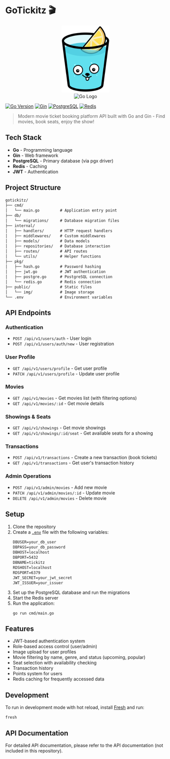 # GoTickitz 🎬

<p align="center">
  <img src="https://raw.githubusercontent.com/gin-gonic/logo/master/color.png" width="150" alt="Gin Framework Logo">
  <br>
  <img src="https://jogjacodinghouse.com/wp-content/uploads/2023/01/golang.png" width="150" alt="Go Logo">
</p>

[![Go Version](https://img.shields.io/badge/Go-v1.21+-blue.svg)](https://golang.org/doc/devel/release.html)
[![Gin](https://img.shields.io/badge/Gin-v1.9.0+-00ADD8.svg)](https://github.com/gin-gonic/gin)
[![PostgreSQL](https://img.shields.io/badge/PostgreSQL-v15+-336791.svg)](https://www.postgresql.org/)
[![Redis](https://img.shields.io/badge/Redis-v7.0+-DC382D.svg)](https://redis.io/)

> Modern movie ticket booking platform API built with Go and Gin - Find movies, book seats, enjoy the show!

## Tech Stack

- **Go** - Programming language
- **Gin** - Web framework
- **PostgreSQL** - Primary database (via pgx driver)
- **Redis** - Caching
- **JWT** - Authentication

## Project Structure

```
gotickitz/
├── cmd/
│   └── main.go         # Application entry point
├── db/
│   └── migrations/     # Database migration files
├── internal/
│   ├── handlers/       # HTTP request handlers
│   ├── middlewares/    # Custom middlewares
│   ├── models/         # Data models
│   ├── repositories/   # Database interaction
│   ├── routes/         # API routes
│   └── utils/          # Helper functions
├── pkg/
│   ├── hash.go         # Password hashing
│   ├── jwt.go          # JWT authentication
│   ├── postgre.go      # PostgreSQL connection
│   └── redis.go        # Redis connection
├── public/             # Static files
│   └── img/            # Image storage
└── .env                # Environment variables
```

## API Endpoints

### Authentication

- `POST /api/v1/users/auth` - User login
- `POST /api/v1/users/auth/new` - User registration

### User Profile

- `GET /api/v1/users/profile` - Get user profile
- `PATCH /api/v1/users/profile` - Update user profile

### Movies

- `GET /api/v1/movies` - Get movies list (with filtering options)
- `GET /api/v1/movies/:id` - Get movie details

### Showings & Seats

- `GET /api/v1/showings` - Get movie showings
- `GET /api/v1/showings/:id/seat` - Get available seats for a showing

### Transactions

- `POST /api/v1/transactions` - Create a new transaction (book tickets)
- `GET /api/v1/transactions` - Get user's transaction history

### Admin Operations

- `POST /api/v1/admin/movies` - Add new movie
- `PATCH /api/v1/admin/movies/:id` - Update movie
- `DELETE /api/v1/admin/movies` - Delete movie

## Setup

1. Clone the repository
2. Create a [`.env`](.env ) file with the following variables:
   ```
   DBUSER=your_db_user
   DBPASS=your_db_password
   DBHOST=localhost
   DBPORT=5432
   DBNAME=tickitz
   RDSHOST=localhost
   RDSPORT=6379
   JWT_SECRET=your_jwt_secret
   JWT_ISSUER=your_issuer
   ```
3. Set up the PostgreSQL database and run the migrations
4. Start the Redis server
5. Run the application:
   ```
   go run cmd/main.go
   ```

## Features

- JWT-based authentication system
- Role-based access control (user/admin)
- Image upload for user profiles
- Movie filtering by name, genre, and status (upcoming, popular)
- Seat selection with availability checking
- Transaction history
- Points system for users
- Redis caching for frequently accessed data

## Development

To run in development mode with hot reload, install [Fresh](https://github.com/gravityblast/fresh) and run:

```
fresh
```

## API Documentation

For detailed API documentation, please refer to the API documentation (not included in this repository).
